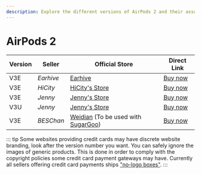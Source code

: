 ```yaml
---
description: Explore the different versions of AirPods 2 and their associated sellers. Find official stores and direct links to purchase AirPods 2 replicas.
---
```


# AirPods 2

| Version | Seller    | Official Store                                                                                       | Direct Link                             |
|---------|-----------|------------------------------------------------------------------------------------------------------|-----------------------------------------|
| V3E     | *Earhive* | [Earhive](https://airreps.link/earhive)                                                              | [Buy now](https://airreps.link/earhive) |
| V3E     | *HiCity*  | [HiCity's Store](https://hicitypods.com)                                                             | [Buy now](https://airreps.link/hcv3md)  |
| V3E     | *Jenny*   | [Jenny's Store](https://jenny.airreps.info)                                                          | [Buy now](https://airreps.info/jenny)   |
| V3U     | *Jenny*   | [Jenny's Store](https://jenny.airreps.info)                                                          | [Buy now](http://airreps.info/jenny)    |
| V3E     | *BESChan* | [Weidian](https://airreps.link/beschan) (To be used with [SugarGoo](https://airreps.link/sugargoo/)) | [Buy now](https://airreps.link/beschan) |

::: tip
Some websites providing credit cards may have discrete website branding, look after the version number you want. You can safely ignore the images of generic products. This is done in order to comply with the copyright policies some credit card payment gateways may have. Currently all sellers offering credit card payments ships ["no-logo boxes"](https://airpodsreplicas.com/introduction/packaging#no-logo-box). 
:::
